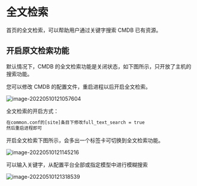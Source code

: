 # 全文检索

首页的全文检索，可以帮助用户通过关键字搜索 CMDB 已有资源。

## 开启原文检索功能

默认情况下，CMDB 的全文检索功能是关闭状态，如下图所示，只开放了主机的搜索功能。

您可以修改 CMDB 的配置文件，重启进程以后开启全文检索。

![image-20220510121057604](media/image-20220510121057604.png)

全文检索的开启方式：

```bash
在common.conf的[site]条目下修改full_text_search = true
然后重启进程即可
```

开启全文检索下图所示，会多出一个标签卡可切换到全文检索功能。

![image-20220510121145216](media/image-20220510121145216.png)

可以输入关键字，从配置平台全部或指定模型中进行模糊搜索

![image-20220510121318539](media/image-20220510121318539.png)
